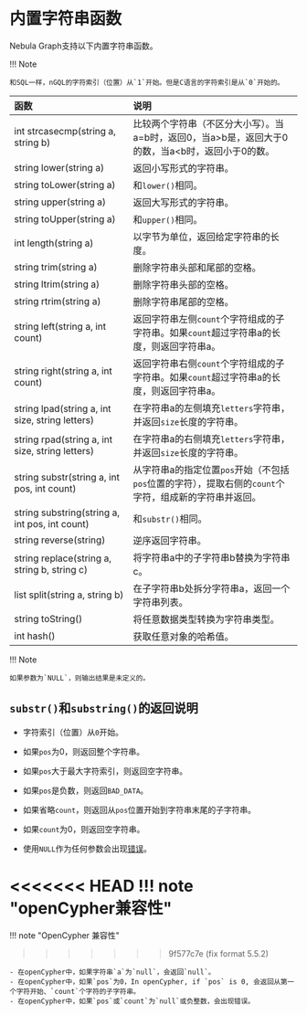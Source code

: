 # 内置字符串函数

Nebula Graph支持以下内置字符串函数。

!!! Note

    和SQL一样，nGQL的字符索引（位置）从`1`开始。但是C语言的字符索引是从`0`开始的。

|函数| 说明 |
|:----  |:---- |
|int strcasecmp(string a, string b) | 比较两个字符串（不区分大小写）。当a=b时，返回0，当a>b是，返回大于0的数，当a<b时，返回小于0的数。 |
|string lower(string a) | 返回小写形式的字符串。 |
|string toLower(string a) | 和`lower()`相同。 |
|string upper(string a) | 返回大写形式的字符串。 |
|string toUpper(string a) | 和`upper()`相同。 |
|int length(string a) | 以字节为单位，返回给定字符串的长度。 |
|string trim(string a) | 删除字符串头部和尾部的空格。 |
|string ltrim(string a) | 删除字符串头部的空格。 |
|string rtrim(string a) | 删除字符串尾部的空格。 |
|string left(string a, int count) | 返回字符串左侧`count`个字符组成的子字符串。如果`count`超过字符串a的长度，则返回字符串a。 |
|string right(string a, int count) | 返回字符串右侧`count`个字符组成的子字符串。如果`count`超过字符串a的长度，则返回字符串a。 |
|string lpad(string a, int size, string letters) | 在字符串a的左侧填充`letters`字符串，并返回`size`长度的字符串。|
|string rpad(string a, int size, string letters)| 在字符串a的右侧填充`letters`字符串，并返回`size`长度的字符串。  |
|string substr(string a, int pos, int count) |  从字符串a的指定位置`pos`开始（不包括`pos`位置的字符），提取右侧的`count`个字符，组成新的字符串并返回。|
|string substring(string a, int pos, int count) | 和`substr()`相同。 |
|string reverse(string) | 逆序返回字符串。|
|string replace(string a, string b, string c) | 将字符串a中的子字符串b替换为字符串c。|
|list split(string a, string b) | 在子字符串b处拆分字符串a，返回一个字符串列表。|
|string toString() | 将任意数据类型转换为字符串类型。|
|int hash() | 获取任意对象的哈希值。 |

!!! Note

    如果参数为`NULL`，则输出结果是未定义的。

## `substr()`和`substring()`的返回说明

- 字符索引（位置）从`0`开始。

- 如果`pos`为0，则返回整个字符串。

- 如果`pos`大于最大字符索引，则返回空字符串。

- 如果`pos`是负数，则返回`BAD_DATA`。

- 如果省略`count`，则返回从`pos`位置开始到字符串末尾的子字符串。

- 如果`count`为0，则返回空字符串。

- 使用`NULL`作为任何参数会出现[错误](https://github.com/vesoft-inc/nebula-graph/issues/878)。

<<<<<<< HEAD
!!! note "openCypher兼容性"
=======
!!! note "OpenCypher 兼容性"
>>>>>>> 9f577c7e (fix format 5.5.2)

    - 在openCypher中，如果字符串`a`为`null`，会返回`null`。
    - 在openCypher中，如果`pos`为0，In openCypher, if `pos` is 0, 会返回从第一个字符开始、`count`个字符的子字符串。
    - 在openCypher中，如果`pos`或`count`为`null`或负整数，会出现错误。
